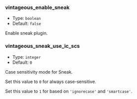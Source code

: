 ### vintageous_enable_sneak

- Type: `boolean`
- Default: `false`

Enable sneak plugin.

### vintageous_sneak_use_ic_scs

- Type: `integer`
- Default: `0`

Case sensitivity mode for Sneak.

Set this value to `0` for always case-sensitive.

Set this value to `1` for based on `'ignorecase'` and `'smartcase'`.
